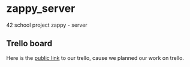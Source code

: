 # zappy_server
42 school project zappy - server

## Trello board
Here is the [public link](https://trello.com/b/SAMysnab) to our trello, cause we planned our work on trello.
